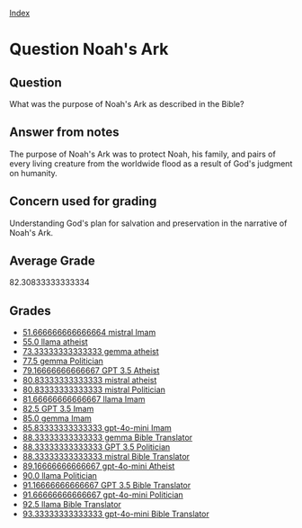
[Index](../../index.md)
# Question Noah's Ark
## Question
What was the purpose of Noah's Ark as described in the Bible?

## Answer from notes
The purpose of Noah's Ark was to protect Noah, his family, and pairs of every living creature from the worldwide flood as a result of God's judgment on humanity.

## Concern used for grading
Understanding God's plan for salvation and preservation in the narrative of Noah's Ark.

## Average Grade
82.30833333333334

## Grades
 * [51.666666666666664 mistral Imam](../answers/mistral_Imam/Noah_s_Ark.md)
 * [55.0 llama atheist](../answers/llama_atheist/Noah_s_Ark.md)
 * [73.33333333333333 gemma atheist](../answers/gemma_atheist/Noah_s_Ark.md)
 * [77.5 gemma Politician](../answers/gemma_Politician/Noah_s_Ark.md)
 * [79.16666666666667 GPT 3.5 Atheist](../answers/GPT_3.5_Atheist/Noah_s_Ark.md)
 * [80.83333333333333 mistral atheist](../answers/mistral_atheist/Noah_s_Ark.md)
 * [80.83333333333333 mistral Politician](../answers/mistral_Politician/Noah_s_Ark.md)
 * [81.66666666666667 llama Imam](../answers/llama_Imam/Noah_s_Ark.md)
 * [82.5 GPT 3.5 Imam](../answers/GPT_3.5_Imam/Noah_s_Ark.md)
 * [85.0 gemma Imam](../answers/gemma_Imam/Noah_s_Ark.md)
 * [85.83333333333333 gpt-4o-mini Imam](../answers/gpt-4o-mini_Imam/Noah_s_Ark.md)
 * [88.33333333333333 gemma Bible Translator](../answers/gemma_Bible_Translator/Noah_s_Ark.md)
 * [88.33333333333333 GPT 3.5 Politician](../answers/GPT_3.5_Politician/Noah_s_Ark.md)
 * [88.33333333333333 mistral Bible Translator](../answers/mistral_Bible_Translator/Noah_s_Ark.md)
 * [89.16666666666667 gpt-4o-mini Atheist](../answers/gpt-4o-mini_Atheist/Noah_s_Ark.md)
 * [90.0 llama Politician](../answers/llama_Politician/Noah_s_Ark.md)
 * [91.16666666666667 GPT 3.5 Bible Translator](../answers/GPT_3.5_Bible_Translator/Noah_s_Ark.md)
 * [91.66666666666667 gpt-4o-mini Politician](../answers/gpt-4o-mini_Politician/Noah_s_Ark.md)
 * [92.5 llama Bible Translator](../answers/llama_Bible_Translator/Noah_s_Ark.md)
 * [93.33333333333333 gpt-4o-mini Bible Translator](../answers/gpt-4o-mini_Bible_Translator/Noah_s_Ark.md)
